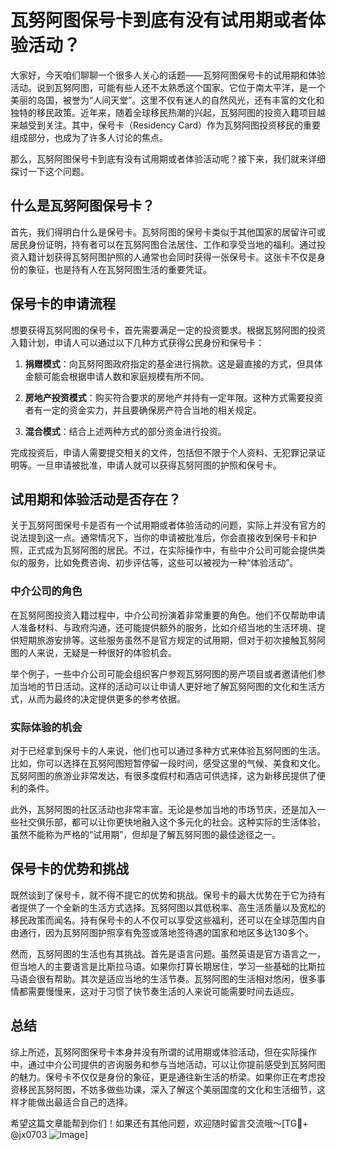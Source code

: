 # 瓦努阿图保号卡到底有没有试用期或者体验活动？

大家好，今天咱们聊聊一个很多人关心的话题——瓦努阿图保号卡的试用期和体验活动。说到瓦努阿图，可能有些人还不太熟悉这个国家。它位于南太平洋，是一个美丽的岛国，被誉为“人间天堂”。这里不仅有迷人的自然风光，还有丰富的文化和独特的移民政策。近年来，随着全球移民热潮的兴起，瓦努阿图的投资入籍项目越来越受到关注。其中，保号卡（Residency Card）作为瓦努阿图投资移民的重要组成部分，也成为了许多人讨论的焦点。

那么，瓦努阿图保号卡到底有没有试用期或者体验活动呢？接下来，我们就来详细探讨一下这个问题。

## 什么是瓦努阿图保号卡？

首先，我们得明白什么是保号卡。瓦努阿图的保号卡类似于其他国家的居留许可或居民身份证明，持有者可以在瓦努阿图合法居住、工作和享受当地的福利。通过投资入籍计划获得瓦努阿图护照的人通常也会同时获得一张保号卡。这张卡不仅是身份的象征，也是持有人在瓦努阿图生活的重要凭证。

## 保号卡的申请流程

想要获得瓦努阿图的保号卡，首先需要满足一定的投资要求。根据瓦努阿图的投资入籍计划，申请人可以通过以下几种方式获得公民身份和保号卡：

1. **捐赠模式**：向瓦努阿图政府指定的基金进行捐款。这是最直接的方式，但具体金额可能会根据申请人数和家庭规模有所不同。
   
2. **房地产投资模式**：购买符合要求的房地产并持有一定年限。这种方式需要投资者有一定的资金实力，并且要确保房产符合当地的相关规定。

3. **混合模式**：结合上述两种方式的部分资金进行投资。

完成投资后，申请人需要提交相关的文件，包括但不限于个人资料、无犯罪记录证明等。一旦申请被批准，申请人就可以获得瓦努阿图的护照和保号卡。

## 试用期和体验活动是否存在？

关于瓦努阿图保号卡是否有一个试用期或者体验活动的问题，实际上并没有官方的说法提到这一点。通常情况下，当你的申请被批准后，你会直接收到保号卡和护照，正式成为瓦努阿图的居民。不过，在实际操作中，有些中介公司可能会提供类似的服务，比如免费咨询、初步评估等，这些可以被视为一种“体验活动”。

### 中介公司的角色

在瓦努阿图投资入籍过程中，中介公司扮演着非常重要的角色。他们不仅帮助申请人准备材料、与政府沟通，还可能提供额外的服务，比如介绍当地的生活环境、提供短期旅游安排等。这些服务虽然不是官方规定的试用期，但对于初次接触瓦努阿图的人来说，无疑是一种很好的体验机会。

举个例子，一些中介公司可能会组织客户参观瓦努阿图的房产项目或者邀请他们参加当地的节日活动。这样的活动可以让申请人更好地了解瓦努阿图的文化和生活方式，从而为最终的决定提供更多的参考依据。

### 实际体验的机会

对于已经拿到保号卡的人来说，他们也可以通过多种方式来体验瓦努阿图的生活。比如，你可以选择在瓦努阿图短暂停留一段时间，感受这里的气候、美食和文化。瓦努阿图的旅游业非常发达，有很多度假村和酒店可供选择，这为新移民提供了便利的条件。

此外，瓦努阿图的社区活动也非常丰富。无论是参加当地的市场节庆，还是加入一些社交俱乐部，都可以让你更快地融入这个多元化的社会。这种实际的生活体验，虽然不能称为严格的“试用期”，但却是了解瓦努阿图的最佳途径之一。

## 保号卡的优势和挑战

既然谈到了保号卡，就不得不提它的优势和挑战。保号卡的最大优势在于它为持有者提供了一个全新的生活方式选择。瓦努阿图以其低税率、高生活质量以及宽松的移民政策而闻名。持有保号卡的人不仅可以享受这些福利，还可以在全球范围内自由通行，因为瓦努阿图护照享有免签或落地签待遇的国家和地区多达130多个。

然而，瓦努阿图的生活也有其挑战。首先是语言问题。虽然英语是官方语言之一，但当地人的主要语言是比斯拉马语。如果你打算长期居住，学习一些基础的比斯拉马语会很有帮助。其次是适应当地的生活节奏。瓦努阿图的生活相对悠闲，很多事情都需要慢慢来，这对于习惯了快节奏生活的人来说可能需要时间去适应。

## 总结

综上所述，瓦努阿图保号卡本身并没有所谓的试用期或体验活动，但在实际操作中，通过中介公司提供的咨询服务和参与当地活动，可以让你提前感受到瓦努阿图的魅力。保号卡不仅仅是身份的象征，更是通往新生活的桥梁。如果你正在考虑投资移民瓦努阿图，不妨多做些功课，深入了解这个美丽国度的文化和生活细节，这样才能做出最适合自己的选择。

希望这篇文章能帮到你们！如果还有其他问题，欢迎随时留言交流哦～[TG💪+ @jx0703 ![Image](https://github.com/user-attachments/assets/dbca1d08-cadb-493c-b0ec-ad6f7a83f270)]